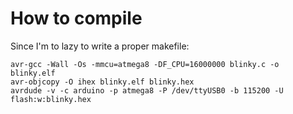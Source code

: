 How to compile
==============

Since I'm to lazy to write a proper makefile:
```
avr-gcc -Wall -Os -mmcu=atmega8 -DF_CPU=16000000 blinky.c -o blinky.elf
avr-objcopy -O ihex blinky.elf blinky.hex
avrdude -v -c arduino -p atmega8 -P /dev/ttyUSB0 -b 115200 -U flash:w:blinky.hex
```